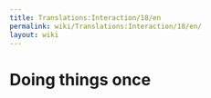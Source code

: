 ```yaml
---
title: Translations:Interaction/18/en
permalink: wiki/Translations:Interaction/18/en/
layout: wiki
---
```


# Doing things once

